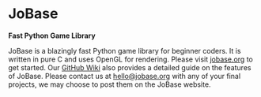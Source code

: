 # JoBase
**Fast Python Game Library**

JoBase is a blazingly fast Python game library for beginner coders.
It is written in pure C and uses OpenGL for rendering.
Please visit [jobase.org](https://jobase.org) to get started.
Our [GitHub Wiki](https://github.com/JoBase/JoBase/wiki) also provides a detailed guide on the features of JoBase.
Please contact us at <hello@jobase.org> with any of your final projects, we may choose to post them on the JoBase website.